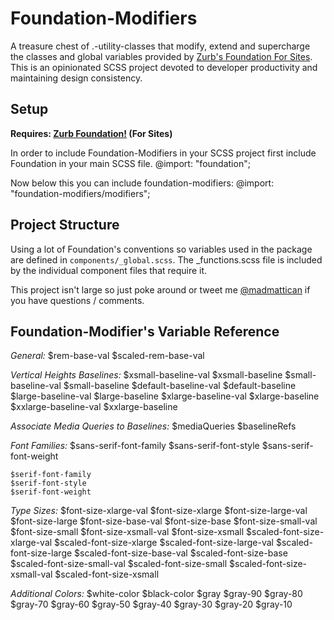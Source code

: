 Foundation-Modifiers
====================

A treasure chest of .-utility-classes that modify, extend and supercharge the classes and global variables provided by [Zurb's Foundation For Sites](http://foundation.zurb.com). This is an opinionated SCSS project devoted to developer productivity and maintaining design consistency.


## Setup

__Requires: [Zurb Foundation!](http://foundation.zurb.com) (For Sites)__

In order to include Foundation-Modifiers in your SCSS project first include Foundation in your main SCSS file.
	@import: "foundation";

Now below this you can include foundation-modifiers:
	@import: "foundation-modifiers/modifiers";


## Project Structure

Using a lot of Foundation's conventions so variables used in the package are defined in `components/_global.scss`.  The _functions.scss file is included by the individual component files that require it.

This project isn't large so just poke around or tweet me [@madmattican](http://twitter.com/madmattican) if you have questions / comments.


## Foundation-Modifier's Variable Reference

*General:*
    $rem-base-val
    $scaled-rem-base-val

*Vertical Heights Baselines:*
    $xsmall-baseline-val
    $xsmall-baseline
    $small-baseline-val
    $small-baseline
    $default-baseline-val
    $default-baseline
    $large-baseline-val
    $large-baseline
    $xlarge-baseline-val
    $xlarge-baseline
    $xxlarge-baseline-val
    $xxlarge-baseline

*Associate Media Queries to Baselines:*
	$mediaQueries
	$baselineRefs

*Font Families:*
	$sans-serif-font-family
	$sans-serif-font-style
	$sans-serif-font-weight

	$serif-font-family
	$serif-font-style
	$serif-font-weight

*Type Sizes:*
	$font-size-xlarge-val
	$font-size-xlarge
	$font-size-large-val
	$font-size-large
	$font-size-base-val
	$font-size-base
	$font-size-small-val
	$font-size-small
	$font-size-xsmall-val
	$font-size-xsmall
	$scaled-font-size-xlarge-val
	$scaled-font-size-xlarge
	$scaled-font-size-large-val
	$scaled-font-size-large
	$scaled-font-size-base-val
	$scaled-font-size-base
	$scaled-font-size-small-val
	$scaled-font-size-small
	$scaled-font-size-xsmall-val
	$scaled-font-size-xsmall

*Additional Colors:*
	$white-color
	$black-color
	$gray
	$gray-90
	$gray-80
	$gray-70
	$gray-60
	$gray-50
	$gray-40
	$gray-30
	$gray-20
	$gray-10


<!-- ## Vertical Height Baselines -->

<!-- This is probably the most important part of Foundation-Modifiers -->
